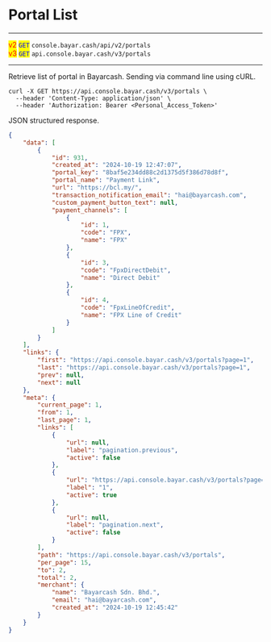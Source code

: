 # Portal List

***

<mark style="color:red;">v2</mark>  <mark style="color:blue;">`GET`</mark>  `console.bayar.cash/api/v2/portals`\
<mark style="color:red;">v3</mark>  <mark style="color:blue;">`GET`</mark>  `api.console.bayar.cash/v3/portals`

***



Retrieve list of portal in Bayarcash. Sending via command line using cURL.



```markup
curl -X GET https://api.console.bayar.cash/v3/portals \
  --header 'Content-Type: application/json' \
  --header 'Authorization: Bearer <Personal_Access_Token>'
```



JSON structured response.



```json
{
    "data": [
        {
            "id": 931,
            "created_at": "2024-10-19 12:47:07",
            "portal_key": "8baf5e234dd88c2d1375d5f386d78d8f",
            "portal_name": "Payment Link",
            "url": "https://bcl.my/",
            "transaction_notification_email": "hai@bayarcash.com",
            "custom_payment_button_text": null,
            "payment_channels": [
                {
                    "id": 1,
                    "code": "FPX",
                    "name": "FPX"
                },
                {
                    "id": 3,
                    "code": "FpxDirectDebit",
                    "name": "Direct Debit"
                },
                {
                    "id": 4,
                    "code": "FpxLineOfCredit",
                    "name": "FPX Line of Credit"
                }
            ]
        }
    ],
    "links": {
        "first": "https://api.console.bayar.cash/v3/portals?page=1",
        "last": "https://api.console.bayar.cash/v3/portals?page=1",
        "prev": null,
        "next": null
    },
    "meta": {
        "current_page": 1,
        "from": 1,
        "last_page": 1,
        "links": [
            {
                "url": null,
                "label": "pagination.previous",
                "active": false
            },
            {
                "url": "https://api.console.bayar.cash/v3/portals?page=1",
                "label": "1",
                "active": true
            },
            {
                "url": null,
                "label": "pagination.next",
                "active": false
            }
        ],
        "path": "https://api.console.bayar.cash/v3/portals",
        "per_page": 15,
        "to": 2,
        "total": 2,
        "merchant": {
            "name": "Bayarcash Sdn. Bhd.",
            "email": "hai@bayarcash.com",
            "created_at": "2024-10-19 12:45:42"
        }
    }
}
```

